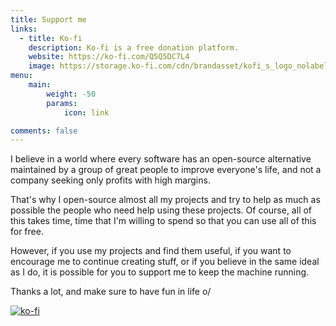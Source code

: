 ```yaml
---
title: Support me
links:
  - title: Ko-fi
    description: Ko-fi is a free donation platform.
    website: https://ko-fi.com/Q5Q5DC7L4
    image: https://storage.ko-fi.com/cdn/brandasset/kofi_s_logo_nolabel.png
menu:
    main:
        weight: -50
        params:
            icon: link

comments: false
---
```


I believe in a world where every software has an open-source alternative maintained by a group of great people to improve everyone's life, and not a company seeking only profits with high margins.

That's why I open-source almost all my projects and try to help as much as possible the people who need help using these projects. Of course, all of this takes time, time that I'm willing to spend so that you can use all of this for free.

However, if you use my projects and find them useful, if you want to encourage me to continue creating stuff, or if you believe in the same ideal as I do, it is possible for you to support me to keep the machine running.

Thanks a lot, and make sure to have fun in life o/

[![ko-fi](https://ko-fi.com/img/githubbutton_sm.svg)](https://ko-fi.com/Q5Q5DC7L4)